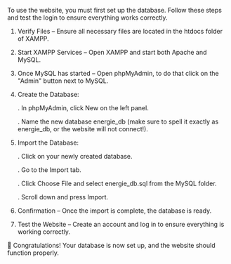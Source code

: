To use the website, you must first set up the database. Follow these steps and test the login to ensure everything works correctly.

1. Verify Files – Ensure all necessary files are located in the htdocs folder of XAMPP.
2. Start XAMPP Services – Open XAMPP and start both Apache and MySQL.
3. Once MySQL has started – Open phpMyAdmin, to do that click on the "Admin" button next to MySQL.
4. Create the Database:
   
      . In phpMyAdmin, click New on the left panel.

      . Name the new database energie_db (make sure to spell it exactly as energie_db, or the website will not connect!).

5. Import the Database:
   
      . Click on your newly created database.

      . Go to the Import tab.

      . Click Choose File and select energie_db.sql from the MySQL folder.

      . Scroll down and press Import.

6. Confirmation – Once the import is complete, the database is ready.

7. Test the Website – Create an account and log in to ensure everything is working correctly.

🎉 Congratulations! Your database is now set up, and the website should function properly.
